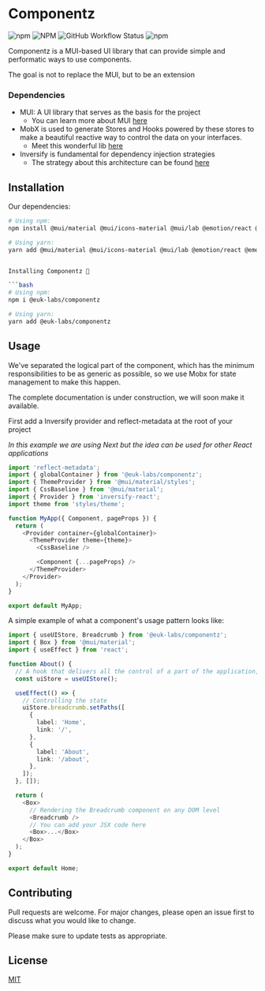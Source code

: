 # Componentz

![npm](https://img.shields.io/npm/v/@euk-labs/componentz)
![NPM](https://img.shields.io/npm/l/@euk-labs/componentz)
![GitHub Workflow Status](https://img.shields.io/github/workflow/status/Eureka-Shoulders/componentz/CI)
![npm](https://img.shields.io/npm/dw/@euk-labs/componentz)

Componentz is a MUI-based UI library that can provide simple and performatic ways to use components.

The goal is not to replace the MUI, but to be an extension

### Dependencies

- MUI: A UI library that serves as the basis for the project
  - You can learn more about MUI [here](mui.com/)
- MobX is used to generate Stores and Hooks powered by these stores to make a beautiful reactive way to control the data on your interfaces.
  - Meet this wonderful lib [here](mobx.js.org/)
- Inversify is fundamental for dependency injection strategies
  - The strategy about this architecture can be found [here](https://github.com/inversify/InversifyJS)

## Installation

Our dependencies:

````bash
# Using npm:
npm install @mui/material @mui/icons-material @mui/lab @emotion/react @emotion/styled inversify inversify-react mobx mobx-react-lite

# Using yarn:
yarn add @mui/material @mui/icons-material @mui/lab @emotion/react @emotion/styled inversify inversify-react mobx mobx-react-lite


Installing Componentz 🤩

```bash
# Using npm:
npm i @euk-labs/componentz

# Using yarn:
yarn add @euk-labs/componentz
````

## Usage

We've separated the logical part of the component, which has the minimum responsibilities to be as generic as possible, so we use Mobx for state management to make this happen.

The complete documentation is under construction, we will soon make it available.

First add a Inversify provider and reflect-metadata at the root of your project

_In this example we are using Next but the idea can be used for other React applications_

```ts
import 'reflect-metadata';
import { globalContainer } from '@euk-labs/componentz';
import { ThemeProvider } from '@mui/material/styles';
import { CssBaseline } from '@mui/material';
import { Provider } from 'inversify-react';
import theme from 'styles/theme';

function MyApp({ Component, pageProps }) {
  return (
    <Provider container={globalContainer}>
      <ThemeProvider theme={theme}>
        <CssBaseline />

        <Component {...pageProps} />
      </ThemeProvider>
    </Provider>
  );
}

export default MyApp;
```

A simple example of what a component's usage pattern looks like:

```ts
import { useUIStore, Breadcrumb } from '@euk-labs/componentz';
import { Box } from '@mui/material';
import { useEffect } from 'react';

function About() {
  // A hook that delivers all the control of a part of the application, in this case the UI
  const uiStore = useUIStore();

  useEffect(() => {
    // Controlling the state
    uiStore.breadcrumb.setPaths([
      {
        label: 'Home',
        link: '/',
      },
      {
        label: 'About',
        link: '/about',
      },
    ]);
  }, []);

  return (
    <Box>
      // Rendering the Breadcrumb component on any DOM level
      <Breadcrumb />
      // You can add your JSX code here
      <Box>...</Box>
    </Box>
  );
}

export default Home;
```

## Contributing

Pull requests are welcome. For major changes, please open an issue first to discuss what you would like to change.

Please make sure to update tests as appropriate.

## License

[MIT](https://choosealicense.com/licenses/mit/)
